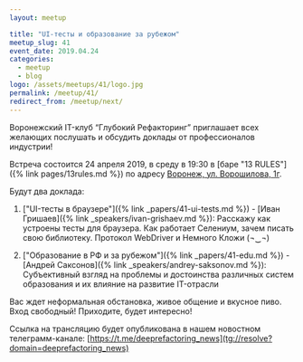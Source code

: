 ```yaml
---
layout: meetup

title: "UI-тесты и образование за рубежом"
meetup_slug: 41
event_date: 2019.04.24
categories:
  - meetup
  - blog
logo: /assets/meetups/41/logo.jpg
permalink: /meetup/41/
redirect_from: /meetup/next/
---
```


Воронежский IT-клуб “Глубокий Рефакторинг” приглашает всех желающих послушать и обсудить доклады от профессионалов индустрии!

Встреча состоится 24 апреля 2019, в среду в 19:30 в [баре "13 RULES"]({% link pages/13rules.md %}) по адресу [Воронеж, ул. Ворошилова, 1г](https://go.2gis.com/6mn3t).

Будут два доклада:

1. ["UI-тесты в браузере"]({% link _papers/41-ui-tests.md %}) - [Иван Гришаев]({% link _speakers/ivan-grishaev.md %}): Расскажу как устроены тесты для браузера. Как работает Селениум, зачем писать свою библиотеку. Протокол WebDriver и Немного Кложи (¬‿¬)

2. ["Образование в РФ и за рубежом"]({% link _papers/41-edu.md %}) - [Андрей Саксонов]({% link _speakers/andrey-saksonov.md %}): Субъективный взгляд на проблемы и достоинства различных систем образования и их влияние на развитие IT-отрасли

Вас ждет неформальная обстановка, живое общение и вкусное пиво. Вход свободный! Приходите, будет интересно!

Ссылка на трансляцию будет опубликована в нашем новостном телеграмм-канале: [https://t.me/deeprefactoring_news](tg://resolve?domain=deeprefactoring_news)
